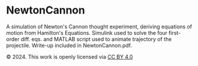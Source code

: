 # NewtonCannon
A simulation of Newton's Cannon thought experiment, deriving equations of motion from Hamilton's Equations. Simulink used to solve the four first-order diff. eqs. and MATLAB script used to animate trajectory of the projectile. Write-up included in NewtonCannon.pdf.

&copy; 2024. This work is openly licensed via [CC BY 4.0](https://creativecommons.org/licenses/by/4.0/)